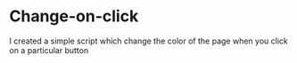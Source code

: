 # Change-on-click
I created a simple script which change the color of the page when you click on a particular button
